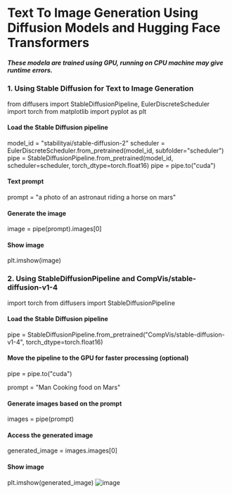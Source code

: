 # Text To Image Generation Using Diffusion Models and Hugging Face Transformers

##### These modela are trained using GPU, running on CPU machine may give runtime errors.

### 1. Using Stable Diffusion for Text to Image Generation

from diffusers import StableDiffusionPipeline, EulerDiscreteScheduler
import torch
from matplotlib import pyplot as plt

#### Load the Stable Diffusion pipeline

model_id = "stabilityai/stable-diffusion-2"
scheduler = EulerDiscreteScheduler.from_pretrained(model_id, subfolder="scheduler")
pipe = StableDiffusionPipeline.from_pretrained(model_id, scheduler=scheduler, torch_dtype=torch.float16)
pipe = pipe.to("cuda")

#### Text prompt 
prompt = "a photo of an astronaut riding a horse on mars"

#### Generate the image
image = pipe(prompt).images[0]

#### Show image 

plt.imshow(image)

### 2. Using StableDiffusionPipeline and CompVis/stable-diffusion-v1-4

import torch
from diffusers import StableDiffusionPipeline

#### Load the Stable Diffusion pipeline
pipe = StableDiffusionPipeline.from_pretrained("CompVis/stable-diffusion-v1-4", torch_dtype=torch.float16)

####  Move the pipeline to the GPU for faster processing (optional)
pipe = pipe.to("cuda")

prompt = "Man Cooking food on Mars"

####  Generate images based on the prompt
images = pipe(prompt)

####  Access the generated image
generated_image = images.images[0]

#### Show image 
plt.imshow(generated_image)
![image](https://github.com/ashwinimaurya/text_to_image/assets/13278692/a12a1a70-7cc8-412f-bf87-9de851d78ca0)
